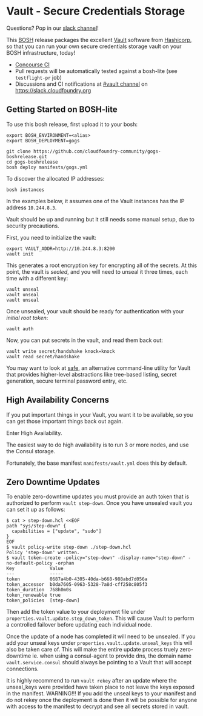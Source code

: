 Vault - Secure Credentials Storage
==================================

Questions? Pop in our [slack channel](https://cloudfoundry.slack.com/messages/vault/)!

This [BOSH][bosh] release packages the excellent [Vault][vault]
software from [Hashicorp][hashicorp], so that you can run your own
secure credentials storage vault on your BOSH infrastructure,
today!

* [Concourse CI](https://ci.starkandwayne.com/teams/main/pipelines/vault-boshrelease)
* Pull requests will be automatically tested against a bosh-lite (see `testflight-pr` job)
* Discussions and CI notifications at [#vault channel](https://cloudfoundry.slack.com/messages/C22176QDP/) on https://slack.cloudfoundry.org

Getting Started on BOSH-lite
----------------------------

To use this bosh release, first upload it to your bosh:

```
export BOSH_ENVIRONMENT=<alias>
export BOSH_DEPLOYMENT=gogs

git clone https://github.com/cloudfoundry-community/gogs-boshrelease.git
cd gogs-boshrelease
bosh deploy manifests/gogs.yml
```

To discover the allocated IP addresses:

```
bosh instances
```

In the examples below, it assumes one of the Vault instances has the IP address `10.244.8.3`.

Vault should be up and running but it still needs some manual setup, due to security precautions.

First, you need to initialize the vault:

```
export VAULT_ADDR=http://10.244.8.3:8200
vault init
```

This generates a root encryption key for encrypting all of the
secrets.  At this point, the vault is _sealed_, and you will need
to unseal it three times, each time with a different key:

```
vault unseal
vault unseal
vault unseal
```

Once unsealed, your vault should be ready for authentication with
your _initial root token_:

```
vault auth
```

Now, you can put secrets in the vault, and read them back out:

```
vault write secret/handshake knock=knock
vault read secret/handshake
```

You may want to look at [safe][safe], an alternative command-line
utility for Vault that provides higher-level abstractions like
tree-based listing, secret generation, secure terminal password
entry, etc.


High Availability Concerns
--------------------------

If you put important things in your Vault, you want it to be
available, so you can get those important things back out again.

Enter High Availability.

The easiest way to do high availability is to run 3 or more nodes,
and use the Consul storage.

Fortunately, the base manifest `manifests/vault.yml` does this by default.

Zero Downtime Updates
---------------------

To enable zero-downtime updates you must provide an auth token that is authorized to perform `vault step-down`. Once you have unsealed vault you can set it up as follows:

```
$ cat > step-down.hcl <<EOF
path "sys/step-down" {
  capabilities = ["update", "sudo"]
}
EOF
$ vault policy-write step-down ./step-down.hcl
Policy 'step-down' written.
$ vault token-create -policy="step-down" -display-name="step-down" -no-default-policy -orphan
Key             Value
---             -----
token           0687a4b0-4305-40da-b668-988abd7d056a
token_accessor  b0da7605-0963-5328-7a8d-cff258c805f3
token_duration  768h0m0s
token_renewable true
token_policies  [step-down]
```

Then add the token value to your deployment file under `properties.vault.update.step_down_token`. This will cause Vault to perform a controlled failover before updating each individual node.

Once the update of a node has completed it will need to be unsealed. If you add your unseal keys under `properties.vault.update.unseal_keys` this will also be taken care of. This will make the entire update process truely zero-downtime ie. when using a consul-agent to provide dns, the domain name `vault.service.consul` should always be pointing to a Vault that will accept connections.

It is highly recommend to run `vault rekey` after an update where the unseal_keys were provided have taken place to not leave the keys exposed in the manifest.
WARNING!!! If you add the unseal keys to your manifest and do not rekey once the deployment is done then it will be possible for anyone with access to the manifest to decrypt and see all secrets stored in vault.

[BOSH]:      https://bosh.io
[vault]:     https://vaultproject.io
[hashicorp]: https://hashicorp.com
[safe]:      https://github.com/starkandwayne/safe
